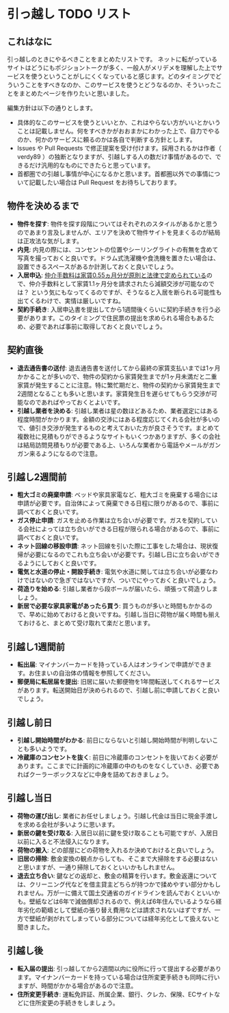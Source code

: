 # 引っ越し TODO リスト
## これはなに
引っ越しのときにやるべきことをまとめたリストです。
ネットに転がっているサイトはどうにもポジショントークが多く、一般人がメリデメを理解した上でサービスを使うということがしにくくなっていると感じます。どのタイミングでどういうことをすべきなのか、このサービスを使うとどうなるのか、そういったことをまとめたページを作りたいと思いました。

編集方針は以下の通りとします。

* 具体的なこのサービスを使うといいとか、これはやらない方がいいとかいうことは記載しません。何をすべきかがおおまかにわかった上で、自力でやるのか、何かのサービスに頼るのかは各自で判断する方針とします。
* Issues や Pull Requests で修正提案を受け付けます。採用されるかは作者（ verdy89 ）の独断となりますが、引越しする人の数だけ事情があるので、できるだけ汎用的なものにできたらと思っています。
* 首都圏での引越し事情が中心になるかと思います。首都圏以外での事情について記載したい場合は Pull Request をお待ちしております。

## 物件を決めるまで
* **物件を探す**: 物件を探す段階についてはそれぞれのスタイルがあるかと思うのであまり言及しませんが、エリアを決めて物件サイトを見まくるのが結局は正攻法な気がします。
* **内見**: 内見の際には、コンセントの位置やシーリングライトの有無を含めて写真を撮っておくと良いです。ドラム式洗濯機や食洗機を置きたい場合は、設置できるスペースがあるか計測しておくと良いでしょう。
* **入居申込**: [仲介手数料は家賃0.55ヵ月分が原則と法律で定められている](https://www.chintai.net/news/152506/)ので、仲介手数料として家賃1.1ヶ月分を請求されたら減額交渉が可能なのでは？ という気にもなってくるのですが、そうなると入居を断られる可能性も出てくるわけで、実情は厳しいですね。
* **契約手続き**: 入居申込書を提出してから1週間後くらいに契約手続きを行う必要があります。このタイミングで住民票の提出を求められる場合もあるため、必要であれば事前に取得しておくと良いでしょう。

## 契約直後
* **退去通告書の送付**: 退去通告書を送付してから最終の家賃支払いまでは1ヶ月かかることが多いので、物件の契約から家賃発生までが1ヶ月未満だと二重家賃が発生することに注意。特に繁忙期だと、物件の契約から家賃発生まで2週間となることも多いと思います。家賃発生日を遅らせてもらう交渉が可能なのであればやっておくとよいです。
* **引越し業者を決める**: 引越し業者は星の数ほどあるため、業者選定にはある程度時間がかかります。金額の交渉にはある程度応じてくれる会社が多いので、値引き交渉が発生するものと考えておいた方が良さそうです。まとめて複数社に見積もりができるようなサイトもいくつかありますが、多くの会社は結局訪問見積もりが必要である上、いろんな業者から電話やメールがガンガン来るようになるので注意。

## 引越し2週間前
* **粗大ゴミの廃棄申請**: ベッドや家具家電など、粗大ゴミを廃棄する場合には申請が必要です。自治体によって廃棄できる日程に限りがあるので、事前に調べておくと良いです。
* **ガス停止申請**: ガスを止める作業は立ち合いが必要です。ガスを契約している会社によっては立ち合いができる日程が限られる場合があるので、事前に調べておくと良いです。
* **ネット回線の移設申請**: ネット回線を引いた際に工事をした場合は、現状復帰が必要になるのでこれも立ち会いが必要です。引越し日に立ち会いができるようにしておくと良いです。
* **電気と水道の停止・開設手続き**: 電気や水道に関しては立ち合いが必要なわけではないので急ぎではないですが、ついでにやっておくと良いでしょう。
* **荷造りを始める**: 引越し業者から段ボールが届いたら、頑張って荷造りしましょう。
* **新居で必要な家具家電があったら買う**: 買うものが多いと時間もかかるので、早めに始めておけると良いですね。引越し当日に荷物が届く時間も揃えておけると、まとめて受け取れて楽だと思います。

## 引越し1週間前
* **転出届**: マイナンバーカードを持っている人はオンラインで申請ができます。お住まいの自治体の情報を参照してください。
* **郵便局に転居届を提出**: 旧居に届いた郵便物を1年間転送してくれるサービスがあります。転送開始日が決められるので、引越し前に申請しておくと良いでしょう。

## 引越し前日
* **引越し開始時間がわかる**: 前日にならないと引越し開始時間が判明しないことも多いようです。
* **冷蔵庫のコンセントを抜く**: 前日に冷蔵庫のコンセントを抜いておく必要があります。ここまでに計画的に冷蔵庫の中のものをなくしていき、必要であればクーラーボックスなどに中身を詰めておきましょう。

## 引越し当日
* **荷物の運び出し**: 業者にお任せしましょう。引越し代金は当日に現金手渡しを求める会社が多いように思います。
* **新居の鍵を受け取る**: 入居日以前に鍵を受け取ることも可能ですが、入居日以前に入ると不法侵入になります。
* **荷物の搬入**: どの部屋にどの荷物を入れるか決めておけると良いでしょう。
* **旧居の掃除**: 敷金変換の観点からしても、そこまで大掃除をする必要はないと思いますが、一通り掃除しておくといいかもしれません。
* **退去立ち合い**: 鍵などの返却と、敷金の精算を行います。敷金返還については、クリーニング代などを借主貸主どちらが持つかで揉めやすい部分かもしれません。万が一に備えて国土交通省のガイドラインを読んでおくといいかも。壁紙などは6年で減価償却されるので、例えば6年住んでいるようなら経年劣化の範疇として壁紙の張り替え費用などは請求されないはずですが、一方で壁紙が剥がれてしまっている部分については経年劣化として扱えないと聞きました。

## 引越し後
* **転入届の提出**: 引っ越してから2週間以内に役所に行って提出する必要があります。マイナンバーカードを持っている場合は住所変更手続きも同時に行いますが、時間がかかる場合があるので注意。
* **住所変更手続き**: 運転免許証、所属企業、銀行、クレカ、保険、ECサイトなどに住所変更の手続きをしましょう。
